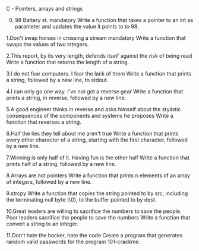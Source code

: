 C - Pointers, arrays and strings

0. 98 Battery st. mandatory Write a function that takes a pointer to an int as parameter and updates the value it points to to 98.

1.Don't swap horses in crossing a stream mandatory Write a function that swaps the values of two integers.

2.This report, by its very length, defends itself against the risk of being read Write a function that returns the length of a string.

3.I do not fear computers. I fear the lack of them Write a function that prints a string, followed by a new line, to stdout.

4.I can only go one way. I've not got a reverse gear Write a function that prints a string, in reverse, followed by a new line.

5.A good engineer thinks in reverse and asks himself about the stylistic consequences of the components and systems he proposes Write a function that reverses a string.

6.Half the lies they tell about me aren't true Write a function that prints every other character of a string, starting with the first character, followed by a new line.

7.Winning is only half of it. Having fun is the other half Write a function that prints half of a string, followed by a new line.

8.Arrays are not pointers Write a function that prints n elements of an array of integers, followed by a new line.

9.strcpy Write a function that copies the string pointed to by src, including the terminating null byte (\0), to the buffer pointed to by dest.

10.Great leaders are willing to sacrifice the numbers to save the people. Poor leaders sacrifice the people to save the numbers Write a function that convert a string to an integer.

11.Don't hate the hacker, hate the code Create a program that generates random valid passwords for the program 101-crackme.
